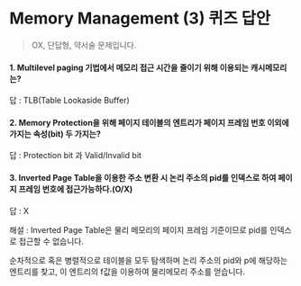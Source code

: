 # Memory Management (3) 퀴즈 답안
> OX, 단답형, 약서술 문제입니다.

#### 1. Multilevel paging 기법에서 메모리 접근 시간을 줄이기 위해 이용되는 캐시메모리는?

답 : TLB(Table Lookaside Buffer)

#### 2. Memory Protection을 위해 페이지 테이블의 엔트리가 페이지 프레임 번호 이외에 가지는 속성(bit) 두 가지는?

답 : Protection bit 과 Valid/Invalid bit

#### 3. Inverted Page Table을 이용한 주소 변환 시 논리 주소의 pid를 인덱스로 하여 페이지 프레임 번호에 접근가능하다.(O/X)

답 : X

해설 : Inverted Page Table은 물리 메모리의 페이지 프레임 기준이므로 pid를 인덱스로 접근할 수 없습니다.

순차적으로 혹은 병렬적으로 테이블을 모두 탐색하며 논리 주소의 pid와 p에 해당하는 엔트리를 찾고, 이 엔트리의 f값을 이용하여 물리메모리 주소를 얻습니다.
